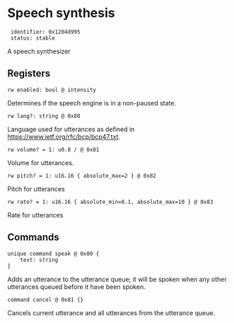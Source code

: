 # Speech synthesis

     identifier: 0x1204d995
     status: stable

A speech synthesizer

## Registers

    rw enabled: bool @ intensity

Determines if the speech engine is in a non-paused state.

    rw lang?: string @ 0x80

Language used for utterances as defined in https://www.ietf.org/rfc/bcp/bcp47.txt.

    rw volume? = 1: u0.8 / @ 0x81

Volume for utterances.

    rw pitch? = 1: u16.16 { absolute_max=2 } @ 0x82

Pitch for utterances

    rw rate? = 1: u16.16 { absolute_min=0.1, absolute_max=10 } @ 0x83

Rate for utterances

## Commands

    unique command speak @ 0x80 {
        text: string
    }

Adds an utterance to the utterance queue; it will be spoken when any other utterances queued before it have been spoken.

    command cancel @ 0x81 {}

Cancels current utterance and all utterances from the utterance queue.
